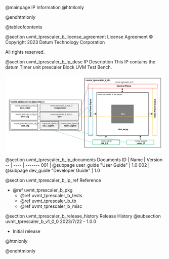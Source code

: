 @mainpage IP Information
@htmlonly
<div class="autonumbering">
@endhtmlonly


@tableofcontents


@section uvmt_tprescaler_b_license_agreement License Agreement
© Copyright 2023 Datum Technology Corporation

All rights reserved.


@section uvmt_tprescaler_b_ip_desc IP Description
This IP contains the datum Timer unit prescaler Block UVM Test Bench.

![Timer unit prescaler Block UVM Test Bench Block Diagram](tb_block_diagram.svg)


@section uvmt_tprescaler_b_ip_documents Documents
ID | Name | Version
-- | ---- | -------
001 | @subpage user_guide "User Guide" | 1.0
002 | @subpage dev_guide "Developer Guide" | 1.0


@section uvmt_tprescaler_b_ip_ref Reference
 * @ref uvmt_tprescaler_b_pkg
   * @ref uvmt_tprescaler_b_tests
   * @ref uvmt_tprescaler_b_tb
   * @ref uvmt_tprescaler_b_misc


@section uvmt_tprescaler_b_release_history Release History
@subsection uvmt_tprescaler_b_v1_0_0 2023/7/22 - 1.0.0
- Initial release


@htmlonly
</div>
@endhtmlonly
